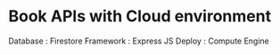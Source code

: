 # Book APIs with Cloud environment

Database : Firestore
Framework : Express JS
Deploy : Compute Engine
